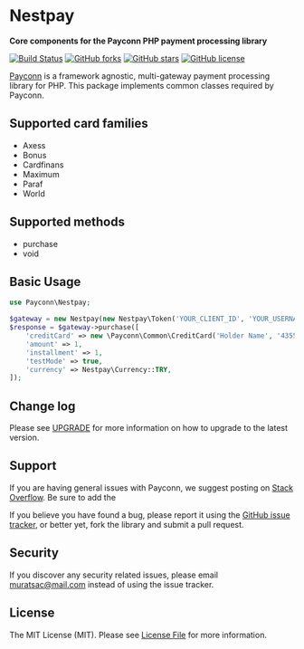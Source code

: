 # Nestpay

**Core components for the Payconn PHP payment processing library**

[![Build Status](https://travis-ci.com/payconn/nestpay.svg?branch=master)](https://travis-ci.com/payconn/nestpay)
[![GitHub forks](https://img.shields.io/github/forks/payconn/nestpay.svg?style=plastic)](https://github.com/payconn/nestpay/network)
[![GitHub stars](https://img.shields.io/github/stars/payconn/nestpay.svg)](https://github.com/payconn/nestpay/stargazers)
[![GitHub license](https://img.shields.io/github/license/payconn/nestpay.svg)](https://github.com/payconn/nestpay)

[Payconn](https://payconn.org) is a framework agnostic, multi-gateway payment
processing library for PHP. This package implements common classes required by Payconn.

## Supported card families
* Axess
* Bonus
* Cardfinans
* Maximum
* Paraf
* World

## Supported methods
* purchase
* void

## Basic Usage
```php
use Payconn\Nestpay;

$gateway = new Nestpay(new Nestpay\Token('YOUR_CLIENT_ID', 'YOUR_USERNAME', 'YOUR_PASS'));
$response = $gateway->purchase([
    'creditCard' => new \Payconn\Common\CreditCard('Holder Name', '4355084355084358', '26', '12', '000'),
    'amount' => 1,
    'installment' => 1,
    'testMode' => true,
    'currency' => Nestpay\Currency::TRY,
]);
```

## Change log

Please see [UPGRADE](UPGRADE.md) for more information on how to upgrade to the latest version.

## Support

If you are having general issues with Payconn, we suggest posting on
[Stack Overflow](http://stackoverflow.com/). Be sure to add the

If you believe you have found a bug, please report it using the [GitHub issue tracker](https://github.com/payconn/nestpay/issues),
or better yet, fork the library and submit a pull request.


## Security

If you discover any security related issues, please email muratsac@mail.com instead of using the issue tracker.


## License

The MIT License (MIT). Please see [License File](LICENSE.md) for more information.

